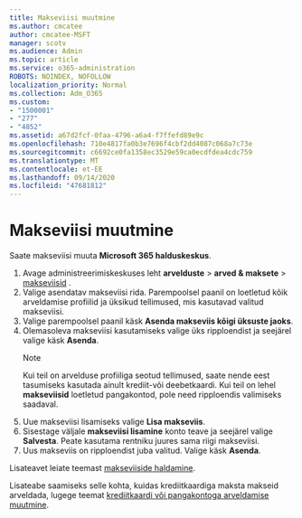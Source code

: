 ```yaml
---
title: Makseviisi muutmine
ms.author: cmcatee
author: cmcatee-MSFT
manager: scotv
ms.audience: Admin
ms.topic: article
ms.service: o365-administration
ROBOTS: NOINDEX, NOFOLLOW
localization_priority: Normal
ms.collection: Adm_O365
ms.custom:
- "1500001"
- "277"
- "4852"
ms.assetid: a67d2fcf-0faa-4796-a6a4-f7ffefd89e9c
ms.openlocfilehash: 710e4817fa0b3e7696f4cbf2dd4087c068a7c73e
ms.sourcegitcommit: c6692ce0fa1358ec3529e59ca0ecdfdea4cdc759
ms.translationtype: MT
ms.contentlocale: et-EE
ms.lasthandoff: 09/14/2020
ms.locfileid: "47681812"
---
```

# <a name="change-payment-method"></a>Makseviisi muutmine

Saate makseviisi muuta **Microsoft 365 halduskeskus**.
  
1. Avage administreerimiskeskuses leht **arvelduste**  >  **arved & maksete**  >  [makseviisid](https://go.microsoft.com/fwlink/p/?linkid=2018806) .
2. Valige asendatav makseviisi rida. Parempoolsel paanil on loetletud kõik arveldamise profiilid ja üksikud tellimused, mis kasutavad valitud makseviisi.
3. Valige parempoolsel paanil käsk **Asenda makseviis kõigi üksuste jaoks**.
4. Olemasoleva makseviisi kasutamiseks valige üks ripploendist ja seejärel valige käsk **Asenda**.
    > [!NOTE]
    > Kui teil on arvelduse profiiliga seotud tellimused, saate nende eest tasumiseks kasutada ainult krediit-või deebetkaardi. Kui teil on lehel **makseviisid** loetletud pangakontod, pole need ripploendis valimiseks saadaval.
5. Uue makseviisi lisamiseks valige **Lisa makseviis**.
6. Sisestage väljale **makseviisi lisamine** konto teave ja seejärel valige **Salvesta**. Peate kasutama rentniku juures sama riigi makseviisi.
7. Uus makseviis on ripploendist juba valitud. Valige käsk **Asenda**.

Lisateavet leiate teemast [makseviiside haldamine](https://docs.microsoft.com/microsoft-365/commerce/billing-and-payments/manage-payment-methods).

Lisateabe saamiseks selle kohta, kuidas krediitkaardiga maksta makseid arveldada, lugege teemat [krediitkaardi või pangakontoga arveldamise muutmine](https://docs.microsoft.com/microsoft-365/commerce/billing-and-payments/change-payment-method#change-from-credit-card-or-bank-account-to-invoice).